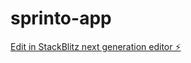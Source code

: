 # sprinto-app

[Edit in StackBlitz next generation editor ⚡️](https://stackblitz.com/~/github.com/codingpanda04/sprinto-app)